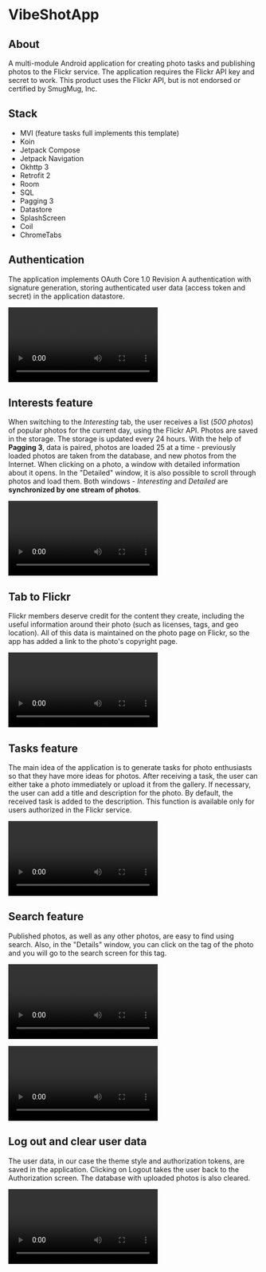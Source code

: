 # VibeShotApp

## About

A multi-module Android application for creating photo tasks and publishing photos to the Flickr service.
The application requires the Flickr API key and secret to work.
This product uses the Flickr API, but is not endorsed or certified by SmugMug, Inc.

## Stack

* MVI (feature tasks full implements this template)
* Koin
* Jetpack Compose
* Jetpack Navigation
* Okhttp 3
* Retrofit 2
* Room
* SQL
* Pagging 3
* Datastore
* SplashScreen
* Coil
* ChromeTabs

## Authentication

The application implements OAuth Core 1.0 Revision A authentication with signature generation, storing authenticated user data (access token and secret) in the application datastore.

![](demo/auth_output.mp4)

## Interests feature

When switching to the *Interesting* tab, the user receives a list (*500 photos*) of popular photos for the current day, using the Flickr API.
Photos are saved in the storage. The storage is updated every 24 hours. With the help of **Pagging 3**, data is paired, photos are loaded 25 at a time - previously loaded photos are taken from the database, and new photos from the Internet. When clicking on a photo, a window with detailed information about it opens. In the "Detailed" window, it is also possible to scroll through photos and load them. Both windows - *Interesting* and *Detailed* are **synchronized by one stream of photos**.

![](demo/interests_output.mp4)

## Tab to Flickr

Flickr members deserve credit for the content they create, including the useful information around their photo (such as licenses, tags, and geo location).
All of this data is maintained on the photo page on Flickr, so the app has added a link to the photo's copyright page.

![](demo/openOnTab_output.mp4)

## Tasks feature

The main idea of the application is to generate tasks for photo enthusiasts so that they have more ideas for photos.
After receiving a task, the user can either take a photo immediately or upload it from the gallery.
If necessary, the user can add a title and description for the photo. By default, the received task is added to the description.
This function is available only for users authorized in the Flickr service.

![](demo/tasks_output.mp4)

## Search feature

Published photos, as well as any other photos, are easy to find using search.
Also, in the "Details" window, you can click on the tag of the photo and you will go to the search screen for this tag.

![](demo/search_output.mp4)

![](demo/searchTag_output.mp4)

## Log out and clear user data

The user data, in our case the theme style and authorization tokens, are saved in the application.
Clicking on Logout takes the user back to the Authorization screen. The database with uploaded photos is also cleared.

![](demo/logoutAndClearData_output.mp4)